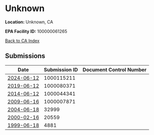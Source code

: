 # Unknown

**Location:** Unknown, CA

**EPA Facility ID:** 100000061265

[Back to CA Index](../../index.md)

## Submissions

| Date | Submission ID | Document Control Number |
|------|--------------|-------------------------|
| [2024-06-12](submissions/1000115211.md) | 1000115211 |  |
| [2019-06-12](submissions/1000080371.md) | 1000080371 |  |
| [2014-06-12](submissions/1000044341.md) | 1000044341 |  |
| [2009-06-16](submissions/1000007871.md) | 1000007871 |  |
| [2004-06-18](submissions/32999.md) | 32999 |  |
| [2000-02-16](submissions/20559.md) | 20559 |  |
| [1999-06-18](submissions/4881.md) | 4881 |  |
